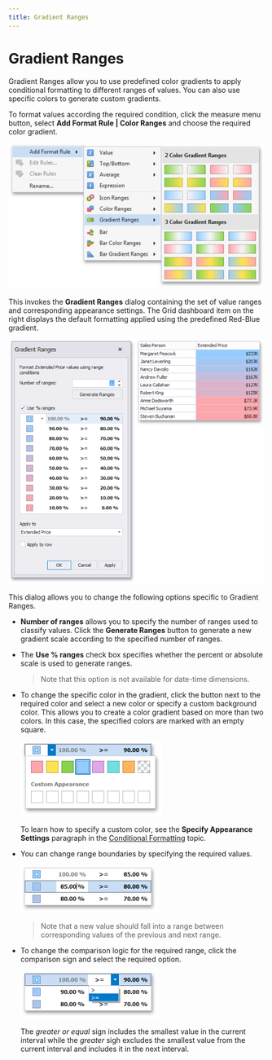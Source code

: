 ```yaml
---
title: Gradient Ranges
---
```

# Gradient Ranges
Gradient Ranges allow you to use predefined color gradients to apply conditional formatting to different ranges of values. You can also use specific colors to generate custom gradients.

To format values according the required condition, click the measure menu button, select **Add Format Rule | Color Ranges** and choose the required color gradient.

![GradientRanges_Menu](../../../../images/Img118675.png)

This invokes the **Gradient Ranges** dialog containing the set of value ranges and corresponding appearance settings. The Grid dashboard item on the right displays the default formatting applied using the predefined Red-Blue gradient.

![GradientRangeDialog](../../../../images/Img118676.png)

This dialog allows you to change the following options specific to Gradient Ranges.
* **Number of ranges** allows you to specify the number of ranges used to classify values. Click the **Generate Ranges** button to generate a new gradient scale according to the specified number of ranges.
* The **Use % ranges** check box specifies whether the percent or absolute scale is used to generate ranges.
	
	> Note that this option is not available for date-time dimensions.
* To change the specific color in the gradient, click the button next to the required color and select a new color or specify a custom background color. This allows you to create a color gradient based on more than two colors. In this case, the specified colors are marked with an empty square.
	
	![GradientRangeDialog_ChangeColor](../../../../images/Img118677.png)
	
	To learn how to specify a custom color, see the **Specify Appearance Settings** paragraph in the [Conditional Formatting](../../../../../dashboard-for-desktop/articles/dashboard-designer/appearance-customization/conditional-formatting.md) topic.
* You can change range boundaries by specifying the required values.
	
	![GradientRangeDialog_ChangeRangeStop](../../../../images/Img118678.png)
	
	> Note that a new value should fall into a range between corresponding values of the previous and next range.
* To change the comparison logic for the required range, click the comparison sign and select the required option.
	
	![GradientRangeDialog_ChangeComparisonLogic](../../../../images/Img118679.png)
	
	The _greater or equal_ sign includes the smallest value in the current interval while the _greater_ sigh excludes the smallest value from the current interval and includes it in the next interval.